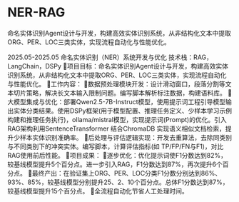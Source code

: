 # NER-RAG
命名实体识别Agent设计与开发，构建高效实体识别系统，从非结构化文本中提取ORG、PER、LOC三类实体，实现流程自动化与性能优化。

2025.05-2025.05          命名实体识别（NER）系统开发与优化
技术栈：RAG，LangChain，DSPy
项目目标：命名实体识别Agent设计与开发，构建高效实体识别系统，从非结构化文本中提取ORG、PER、LOC三类实体，实现流程自动化与性能优化。
工作内容：
数据预处理模块开发：设计滑动窗口，段落分割等文本切片策略，解决长文本输入限制问题。编写脚本解析标注数据，构建语料库。
大模型集成与优化：部署Qwen2.5-7B-Instruct模型，使用提示词工程引导模型输出实体分类结果。使用DSPy框架(用于模型配置、推理任务定义、少样本学习示例构建和推理任务执行)，ollama/mistral模型，实现提示词(Prompt)的优化。引入RAG架构利用SentenceTransformer 结合ChromaDB 实现语义相似文档检索，提升少样本实体识别准确率。
后处理与评估逻辑实现：开发去重算法，去除同类别与不同类别下的冲突实体。编写脚本，计算评估指标(如 TP/FP/FN与F1)，对比RAG使用前后性能。
项目成果：
逐步优化：优化提示词使F1分数达到82%，较基线模型提升5个百分点。进一步引入RAG，F1分数达到87%，再次提升6个百分点。
最终产出：在验证集上ORG、PER、LOC分类F1分数分别达到86%、93%、85%，较基线模型分别提升25、2、10个百分点。总体F1分数达到87%，较基线模型提升15个百分点。
全流程自动化节省人工处理时间。

